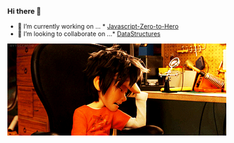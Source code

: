 ### Hi there 👋

- 🔭 I’m currently working on ... * [Javascript-Zero-to-Hero](https://github.dev/srinivasKandukuri/Javascript-Zero-to-Hero)
- 👯 I’m looking to collaborate on ...* [DataStructures](https://github.com/srinivasKandukuri/Javascript-Zero-to-Hero/tree/master/DataStructures)


![Jascript-Zero-to-Hero](https://raw.githubusercontent.com/srinivasKandukuri/Javascript-Zero-to-Hero/master/Sinppets/Images/c8fd384d7c164910c5758b34ea35e0aa.gif)


<!--
**srinivasKandukuri/srinivasKandukuri** is a ✨ _special_ ✨ repository because its `README.md` (this file) appears on your GitHub profile.

Here are some ideas to get you started:

- 🔭 I’m currently working on ...
- 🌱 I’m currently learning ...
- 👯 I’m looking to collaborate on ...
- 🤔 I’m looking for help with ...
- 💬 Ask me about ...
- 📫 How to reach me: ...
- 😄 Pronouns: ...
- ⚡ Fun fact: ...
-->
